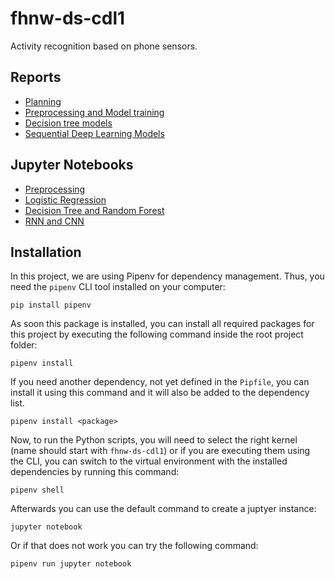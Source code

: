 # fhnw-ds-cdl1
Activity recognition based on phone sensors.

## Reports

- [Planning](Planung.md)
- [Preprocessing and Model training](VSR_Report_SensorBasedActivityRecognition_NZu_JGr_HS22.pdf)
- [Decision tree models](https://wandb.ai/cdl1/CDL1/reports/Decision-tree-models-for-Human-sensor-activity-classification--VmlldzozMzAwNTg3?accessToken=f3m76hy7vl4slbxmxiyq9du07rk045c1nzsgutcb0vjy58ew3c98hy1up6ly6a3s)
- [Sequential Deep Learning Models](https://api.wandb.ai/report/cdl1/h26lu1my)

## Jupyter Notebooks

- [Preprocessing](preprocessing.ipynb)
- [Logistic Regression](model_logistic_regression.ipynb)
- [Decision Tree and Random Forest](model_decision_tree.ipynb)
- [RNN and CNN](model_NN.ipynb)

## Installation

In this project, we are using Pipenv for dependency management. Thus, you need the `pipenv` CLI tool installed on your computer:

```
pip install pipenv
```

As soon this package is installed, you can install all required packages for this project by executing the following command inside the root project folder:

```
pipenv install
```

If you need another dependency, not yet defined in the `Pipfile`, you can install it using this command and it will also be added to the dependency list.

```
pipenv install <package>
```

Now, to run the Python scripts, you will need to select the right kernel (name should start with `fhnw-ds-cdl1`) or if you are executing them using the CLI, you can switch to the virtual environment with the installed dependencies by running this command:

```
pipenv shell
```

Afterwards you can use the default command to create a juptyer instance:
```
jupyter notebook
```

Or if that does not work you can try the following command:
```
pipenv run jupyter notebook
```

